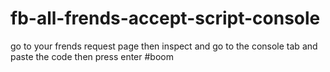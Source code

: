 # fb-all-frends-accept-script-console

go to your frends request page then inspect and go to the console tab and paste the code then press enter
#boom
